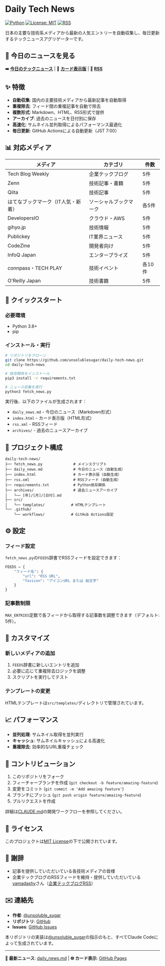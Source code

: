 # Daily Tech News

[![Python](https://img.shields.io/badge/Python-3.8+-blue.svg)](https://python.org)
[![License: MIT](https://img.shields.io/badge/License-MIT-green.svg)](https://opensource.org/licenses/MIT)
[![RSS](https://img.shields.io/badge/RSS-Available-orange.svg)](https://unsolublesugar.github.io/daily-tech-news/rss.xml)

日本の主要な技術系メディアから最新の人気エントリーを自動収集し、毎日更新するテックニュースアグリゲーターです。

## 📰 今日のニュースを見る

**➡️ [今日のテックニュース](daily_news.md)** | **🎨 [カード表示版](https://unsolublesugar.github.io/daily-tech-news/)** | **📡 [RSS](https://unsolublesugar.github.io/daily-tech-news/rss.xml)**

## ✨ 特徴

- **自動収集**: 国内の主要技術メディアから最新記事を自動取得
- **重複除去**: フィード間の重複記事を自動で除去
- **複数形式**: Markdown、HTML、RSS形式で提供
- **アーカイブ**: 過去のニュースを日付別に保存
- **高速化**: サムネイル並列取得によるパフォーマンス最適化
- **毎日更新**: GitHub Actionsによる自動更新（JST 7:00）

## 📊 対応メディア

| メディア | カテゴリ | 件数 |
|----------|----------|------|
| Tech Blog Weekly | 企業テックブログ | 5件 |
| Zenn | 技術記事・書籍 | 5件 |
| Qiita | 技術記事 | 5件 |
| はてなブックマーク（IT人気・新着） | ソーシャルブックマーク | 各5件 |
| DevelopersIO | クラウド・AWS | 5件 |
| gihyo.jp | 技術情報 | 5件 |
| Publickey | IT業界ニュース | 5件 |
| CodeZine | 開発者向け | 5件 |
| InfoQ Japan | エンタープライズ | 5件 |
| connpass・TECH PLAY | 技術イベント | 各10件 |
| O'Reilly Japan | 技術書籍 | 5件 |

## 🚀 クイックスタート

### 必要環境

- Python 3.8+
- pip

### インストール・実行

```bash
# リポジトリをクローン
git clone https://github.com/unsolublesugar/daily-tech-news.git
cd daily-tech-news

# 依存関係をインストール
pip3 install -r requirements.txt

# ニュース収集を実行
python3 fetch_news.py
```

実行後、以下のファイルが生成されます：

- `daily_news.md` - 今日のニュース（Markdown形式）
- `index.html` - カード表示版（HTML形式）
- `rss.xml` - RSSフィード
- `archives/` - 過去のニュースアーカイブ

## 📁 プロジェクト構成

```
daily-tech-news/
├── fetch_news.py              # メインスクリプト
├── daily_news.md              # 今日のニュース（自動生成）
├── index.html                 # カード表示版（自動生成）
├── rss.xml                    # RSSフィード（自動生成）
├── requirements.txt           # Python依存関係
├── archives/                  # 過去ニュースアーカイブ
│   └── [年]/[月]/[日付].md
├── src/
│   └── templates/            # HTMLテンプレート
└── .github/
    └── workflows/            # GitHub Actions設定
```

## ⚙️ 設定

### フィード設定

`fetch_news.py`の`FEEDS`辞書でRSSフィードを設定できます：

```python
FEEDS = {
    "フィード名": {
        "url": "RSS URL",
        "favicon": "アイコンURL または 絵文字"
    }
}
```

### 記事数制限

`MAX_ENTRIES`定数で各フィードから取得する記事数を調整できます（デフォルト: 5件）。

## 🔧 カスタマイズ

### 新しいメディアの追加

1. `FEEDS`辞書に新しいエントリを追加
2. 必要に応じて重複除去ロジックを調整
3. スクリプトを実行してテスト

### テンプレートの変更

HTMLテンプレートは`src/templates/`ディレクトリで管理されています。

## 📈 パフォーマンス

- **並列処理**: サムネイル取得を並列実行
- **キャッシュ**: サムネイルキャッシュによる高速化
- **重複除去**: 効率的なURL重複チェック

## 🤝 コントリビューション

1. このリポジトリをフォーク
2. フィーチャーブランチを作成 (`git checkout -b feature/amazing-feature`)
3. 変更をコミット (`git commit -m 'Add amazing feature'`)
4. ブランチにプッシュ (`git push origin feature/amazing-feature`)
5. プルリクエストを作成

詳細は[CLAUDE.md](CLAUDE.md)の開発ワークフローを参照してください。

## 📄 ライセンス

このプロジェクトは[MIT License](LICENSE)の下で公開されています。

## 🙏 謝辞

- 記事を提供していただいている各技術メディアの皆様
- 企業テックブログのRSSフィードを維持・提供していただいている[yamadashy](https://github.com/yamadashy)さん（[企業テックブログRSS](https://yamadashy.github.io/tech-blog-rss-feed/)）

## ✉️ 連絡先

- **作者**: [@unsoluble_sugar](https://x.com/unsoluble_sugar)
- **リポジトリ**: [GitHub](https://github.com/unsolublesugar/daily-tech-news)
- **Issues**: [GitHub Issues](https://github.com/unsolublesugar/daily-tech-news/issues)

本リポジトリの実装は[@unsoluble_sugar](https://x.com/unsoluble_sugar)の指示のもと、すべてClaude Codeによって生成されています。

---

**📱 最新ニュース**: [daily_news.md](daily_news.md) | **🌐 カード表示**: [GitHub Pages](https://unsolublesugar.github.io/daily-tech-news/)